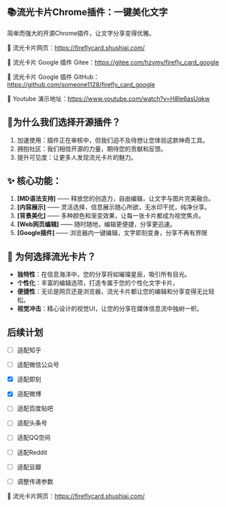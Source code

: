 ## 📚流光卡片Chrome插件：一键美化文字

简单而强大的开源Chrome插件，让文字分享变得优雅。

🔗 流光卡片网页：https://fireflycard.shushiai.com/

🔗 流光卡片 Google 插件 Gitee：https://gitee.com/hzymy/firefly_card_google

🔗 流光卡片 Google 插件 GitHub：https://github.com/someone1128/firefly_card_google

🔗 Youtube 演示地址：https://www.youtube.com/watch?v=H8le6asUqkw

## 🎨为什么我们选择开源插件？

1. 加速使用：插件正在审核中，但我们迫不及待想让您体验这款神奇工具。
2. 拥抱社区：我们相信开源的力量，期待您的贡献和反馈。
3. 提升可见度：让更多人发现流光卡片的魅力。



## ✨ 核心功能：

1. **[MD语法支持]** —— 释放您的创造力，自由编辑，让文字与图片完美融合。
2. **[内容展示]** —— 灵活选择，信息展示随心所欲，无水印干扰，纯净分享。
3. **[背景美化]** —— 多种颜色和渐变效果，让每一张卡片都成为视觉焦点。
4. **[Web网页编辑]** —— 随时随地，编辑更便捷，分享更迅速。
5. **[Google插件]** —— 浏览器内一键编辑，文字即刻变身，分享不再有界限



## 🌟 为何选择流光卡片？

- **独特性**：在信息海洋中，您的分享将如璀璨星辰，吸引所有目光。
- **个性化**：丰富的编辑选项，打造专属于您的个性化文字卡片。
- **便捷性**：无论是网页还是浏览器，流光卡片都让您的编辑和分享变得无比轻松。
- **视觉冲击**：精心设计的视觉UI，让您的分享在媒体信息流中独树一帜。


## 后续计划

- [ ] 适配知乎
- [ ] 适配微信公众号
- [X] 适配即刻
- [X] 适配微博
- [ ] 适配百度贴吧
- [ ] 适配头条号
- [ ] 适配QQ空间
- [ ] 适配Reddit
- [ ] 适配豆瓣
- [ ] 调整传递参数



🔗 流光卡片网页：https://fireflycard.shushiai.com/
